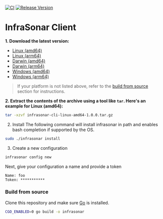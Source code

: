 [![CI](https://github.com/infrasonar/infrasonar-cli/workflows/CI/badge.svg)](https://github.com/infrasonar/infrasonar-cli/actions)
[![Release Version](https://img.shields.io/github/release/infrasonar/infrasonar-cli)](https://github.com/infrasonar/infrasonar-cli/releases)


# InfraSonar Client

**1. Download the latest version:**

- [Linux (amd64)](https://github.com/infrasonar/infrasonar-cli/releases/download/v1.0.0/infrasonar-cli-linux-amd64-1.0.0.tar.gz)
- [Linux (arm64)](https://github.com/infrasonar/infrasonar-cli/releases/download/v1.0.0/infrasonar-cli-linux-arm64-1.0.0.tar.gz)
- [Darwin (amd64)](https://github.com/infrasonar/infrasonar-cli/releases/download/v1.0.0/infrasonar-cli-darwin-amd64-1.0.0.tar.gz)
- [Darwin (arm64)](https://github.com/infrasonar/infrasonar-cli/releases/download/v1.0.0/infrasonar-cli-darwin-arm64-1.0.0.tar.gz)
- [Windows (amd64)](https://github.com/infrasonar/infrasonar-cli/releases/download/v1.0.0/infrasonar-cli-windows-amd64-1.0.0.zip)
- [Windows (arm64)](https://github.com/infrasonar/infrasonar-cli/releases/download/v1.0.0/infrasonar-cli-windows-arm64-1.0.0.zip)

> If your platform is not listed above, refer to the [build from source](#build-from-source) section for instructions.

**2. Extract the contents of the archive using a tool like `tar`. Here's an example for Linux (amd64):**
```bash
tar -xzvf infrasonar-cli-linux-amd64-1.0.0.tar.gz
```

2. Install
The following command will install infrasonar in path and enables bash completion if supported by the OS.

```bash
sudo ./infrasonar install
```

3. Create a new configuration

```bash
infrasonar config new
```

Next, give your configuration a name and provide a token

```
Name: foo
Token: ***********
```

### Build from source
Clone this repository and make sure [Go](https://golang.google.cn) is installed.

```bash
CGO_ENABLED=0 go build -o infrasonar
```
